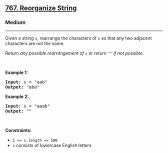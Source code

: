 <h2><a href="https://leetcode.com/problems/reorganize-string/?envType=company&envId=facebook&favoriteSlug=facebook-thirty-days">767. Reorganize String</a></h2><h3>Medium</h3><hr><p>Given a string <code>s</code>, rearrange the characters of <code>s</code> so that any two adjacent characters are not the same.</p>

<p>Return <em>any possible rearrangement of</em> <code>s</code> <em>or return</em> <code>&quot;&quot;</code> <em>if not possible</em>.</p>

<p>&nbsp;</p>
<p><strong class="example">Example 1:</strong></p>
<pre><strong>Input:</strong> s = "aab"
<strong>Output:</strong> "aba"
</pre><p><strong class="example">Example 2:</strong></p>
<pre><strong>Input:</strong> s = "aaab"
<strong>Output:</strong> ""
</pre>
<p>&nbsp;</p>
<p><strong>Constraints:</strong></p>

<ul>
	<li><code>1 &lt;= s.length &lt;= 500</code></li>
	<li><code>s</code> consists of lowercase English letters.</li>
</ul>
